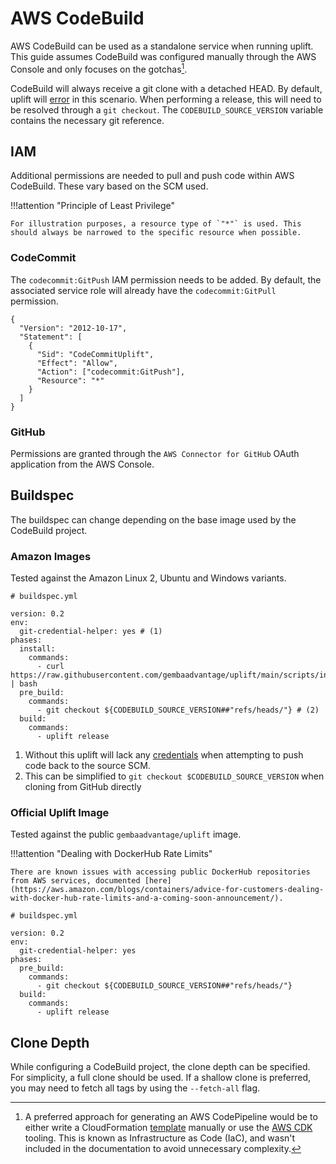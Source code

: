 # AWS CodeBuild

AWS CodeBuild can be used as a standalone service when running uplift. This guide assumes CodeBuild was configured manually through the AWS Console and only focuses on the gotchas[^1].

CodeBuild will always receive a git clone with a detached HEAD. By default, uplift will [error](../faq/gitdetached.md) in this scenario. When performing a release, this will need to be resolved through a `git checkout`. The `CODEBUILD_SOURCE_VERSION` variable contains the necessary git reference.

## IAM

Additional permissions are needed to pull and push code within AWS CodeBuild. These vary based on the SCM used.

!!!attention "Principle of Least Privilege"

    For illustration purposes, a resource type of `"*"` is used. This should always be narrowed to the specific resource when possible.

### CodeCommit

The `codecommit:GitPush` IAM permission needs to be added. By default, the associated service role will already have the `codecommit:GitPull` permission.

```{ .json .annotate linenums="1" hl_lines="8" }
{
  "Version": "2012-10-17",
  "Statement": [
    {
      "Sid": "CodeCommitUplift",
      "Effect": "Allow",
      "Action": ["codecommit:GitPush"],
      "Resource": "*"
    }
  ]
}
```

### GitHub

Permissions are granted through the `AWS Connector for GitHub` OAuth application from the AWS Console.

## Buildspec

The buildspec can change depending on the base image used by the CodeBuild project.

### Amazon Images

Tested against the Amazon Linux 2, Ubuntu and Windows variants.

```{ .yaml .annotate linenums="1" hl_lines="5" }
# buildspec.yml

version: 0.2
env:
  git-credential-helper: yes # (1)
phases:
  install:
    commands:
      - curl https://raw.githubusercontent.com/gembaadvantage/uplift/main/scripts/install | bash
  pre_build:
    commands:
      - git checkout ${CODEBUILD_SOURCE_VERSION##"refs/heads/"} # (2)
  build:
    commands:
      - uplift release
```

1. Without this uplift will lack any [credentials](https://docs.aws.amazon.com/codebuild/latest/userguide/build-spec-ref.html#build-spec.env.git-credential-helper) when attempting to push code back to the source SCM.
2. This can be simplified to `git checkout $CODEBUILD_SOURCE_VERSION` when cloning from GitHub directly

### Official Uplift Image

Tested against the public `gembaadvantage/uplift` image.

!!!attention "Dealing with DockerHub Rate Limits"

    There are known issues with accessing public DockerHub repositories from AWS services, documented [here](https://aws.amazon.com/blogs/containers/advice-for-customers-dealing-with-docker-hub-rate-limits-and-a-coming-soon-announcement/).

```{ .yaml .annotate linenums="1" hl_lines="5" }
# buildspec.yml

version: 0.2
env:
  git-credential-helper: yes
phases:
  pre_build:
    commands:
      - git checkout ${CODEBUILD_SOURCE_VERSION##"refs/heads/"}
  build:
    commands:
      - uplift release
```

## Clone Depth

While configuring a CodeBuild project, the clone depth can be specified. For simplicity, a full clone should be used. If a shallow clone is preferred, you may need to fetch all tags by using the `--fetch-all` flag.

[^1]: A preferred approach for generating an AWS CodePipeline would be to either write a CloudFormation [template](https://docs.aws.amazon.com/AWSCloudFormation/latest/UserGuide/aws-resource-codepipeline-pipeline.html) manually or use the [AWS CDK](https://github.com/aws/aws-cdk) tooling. This is known as Infrastructure as Code (IaC), and wasn't included in the documentation to avoid unnecessary complexity.

